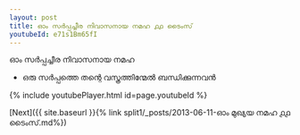 ```yaml
---
layout: post
title: ഓം സർപ്പച്ചീര നിവാസനായ നമഹ ൧൧ ടൈംസ്
youtubeId: e71s1Bm65fI
---
```

 
 
 ഓം സർപ്പച്ചീര നിവാസനായ നമഹ 
 
 -  ഒരു സർപ്പത്തെ തന്റെ വസ്ത്രത്തിന്മേൽ ബന്ധിക്കുന്നവൻ 
 
  
 
  
 
 
 
 
 
 


{% include youtubePlayer.html id=page.youtubeId %}
 
[Next]({{ site.baseurl }}{% link  split1/_posts/2013-06-11-ഓം മുഖ്യയ നമഹ ൧൧ ടൈംസ്.md%})
 
